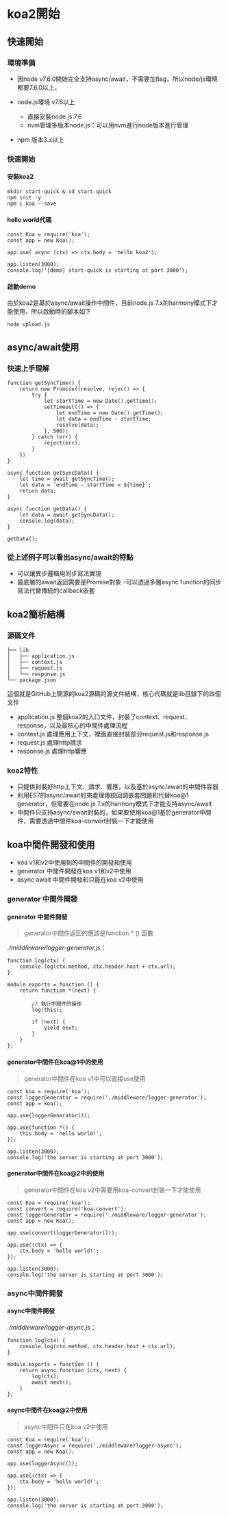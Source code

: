 # koa2開始

## 快速開始

### 環境準備

- 因node v7.6.0開始完全支持async/await，不需要加flag，所以node/js環境都要7.6.0以上。
- node.js環境 v7.6以上

    - 直接安裝node.js 7.6
    - nvm管理多版本node.js：可以用nvm進行node版本進行管理

- npm 版本3.x以上

### 快速開始

#### 安裝koa2

```
mkdir start-quick & cd start-quick
npm init -y
npm i koa --save
```

#### hello world代碼

```
const Koa = require('koa');
const app = new Koa();

app.use( async (ctx) => ctx.body = 'hello koa2');

app.listen(3000);
console.log('[demo] start-quick is starting at port 3000');
```

#### 啟動demo

由於koa2是基於async/await操作中間件，目前node.js 7.x的harmony模式下才能使用，所以啟動時的腳本如下

```
node upload.js
```

## async/await使用

### 快速上手理解

```
function getSyncTime() {
    return new Promise((resolve, reject) => {
        try {
            let startTime = new Date().getTime();
            setTimeout(() => {
                let endTime = new Date().getTime();
                let data = endTime - startTime;
                resolve(data);
            }, 500);
        } catch (err) {
            reject(err);
        }
    })
}

async function getSyncData() {
    let time = await getSyncTime();
    let data = `endTime - startTime = ${time}`;
    return data;
}

async function getData() {
    let data = await getSyncData();
    console.log(data);
}

getData();
```

### 從上述例子可以看出async/await的特點

- 可以讓異步邏輯用同步寫法實現
- 最底層的await返回需要是Promise對象
-可以透過多層async function的同步寫法代替傳統的callback嵌套

## koa2簡析結構

### 源碼文件

```
├── lib
│   ├── application.js
│   ├── context.js
│   ├── request.js
│   └── response.js
└── package.json
```

這個就是GitHub上開源的koa2源碼的源文件結構，核心代碼就是lib目錄下的四個文件

- application.js 整個koa2的入口文件，封裝了context、request、response，以及最核心的中間件處理流程
- context.js 處理應用上下文，裡面直接封裝部分request.js和response.js
- request.js 處理http請求
- response.js 處理http響應

### koa2特性

- 只提供封裝好http上下文、請求、響應，以及基於async/await的中間件容器
- 利用ES7的async/await的來處理傳統回調嵌套問題和代替koa@1 generator，但需要在node.js 7.x的harmony模式下才能支持async/await
- 中間件只支持async/await封裝的，如果要使用koa@1基於generator中間件，需要透過中間件koa-convert封裝一下才能使用

## koa中間件開發和使用

- koa v1和v2中使用到的中間件的開發和使用
- generator 中間件開發在koa v1和v2中使用
- async await 中間件開發和只能在koa v2中使用

### generator 中間件開發

#### generator 中間件開發

>generator中間件返回的應該是function * () 函數

*./middleware/logger-generator.js*：

```
function log(ctx) {
    console.log(ctx.method, ctx.header.host + ctx.url);
}

module.exports = function () {
    return function *(next) {

        // 執行中間件的操作
        log(this);

        if (next) {
            yield next;
        }
    }
};
```

#### generator中間件在koa@1中的使用

>generator中間件在koa v1中可以直接use使用

```
const koa = require('koa');
const loggerGenerator = require('./middleware/logger-generator');
const app = koa();

app.use(loggerGenerator());

app.use(function *() {
    this.body = 'hello world!';
});

app.listen(3000);
console.log('the server is starting at port 3000');
```

#### generator中間件在koa@2中的使用

>generator中間件在koa v2中需要用koa-convert封裝一下才能使用

```
const Koa = require('koa');
const convert = require('koa-convert');
const loggerGenerator = require('./middleware/logger-generator');
const app = new Koa();

app.use(convert(loggerGenerator()));

app.use((ctx) => {
    ctx.body = 'hello world!';
});

app.listen(3000);
console.log('the server is starting at port 3000');
```

### async中間件開發

#### async中間件開發

*./middleware/logger-async.js*：

```
function log(ctx) {
    console.log(ctx.method, ctx.header.host + ctx.url);
}

module.exports = function () {
    return async function (ctx, next) {
        log(ctx);
        await next();
    }
};
```

#### async中間件在koa@2中使用

>async中間件只在koa v2中使用

```
const Koa = require('koa');
const loggerAsync = require('./middleware/logger-async');
const app = new Koa();

app.use(loggerAsync());

app.use((ctx) => {
    ctx.body = 'hello world!';
});

app.listen(3000);
console.log('the server is starting at port 3000');
```